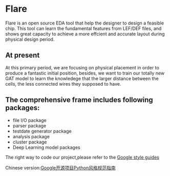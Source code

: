# Flare
Flare is an open source EDA tool that help the designer to design a feasible chip. This tool can learn the fundamental features from LEF/DEF files, and shows great capacity to achieve a more effcient and accurate layout during physical design period.


## At present
At this primary period, we are focusing on physical placement in order to produce a fantastic initial position, besides, we want to train our totally new GAT model to learn the knowledege that the larger distance between the cells, the less connected wires they supposed to have.


## The comprehensive frame includes following packages:
* file I/O package
* parser package
* testdate generator package
* analysis package
* cluster package
* Deep Learning model packages


The right way to code our project,please refer to the [Google style guides]( https://google.github.io/styleguide/pyguide.html )

Chinese version:[Google开源项目Python风格规范指南]( https://zh-google-styleguide.readthedocs.io/en/latest/google-python-styleguide/python_style_rules/ )
